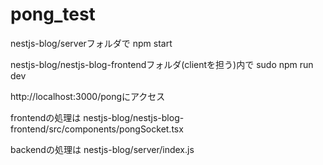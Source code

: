 # pong_test

nestjs-blog/serverフォルダで
npm start

nestjs-blog/nestjs-blog-frontendフォルダ(clientを担う)内で
sudo npm run dev

http://localhost:3000/pongにアクセス


frontendの処理は
nestjs-blog/nestjs-blog-frontend/src/components/pongSocket.tsx

backendの処理は
nestjs-blog/server/index.js
